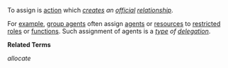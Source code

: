 To assign is [action](https://github.com/gcassel/Modular-Organization-Terminology/blob/master/terms/action.md) which *[creates](https://github.com/gcassel/Modular-Organization-Terminology/blob/master/terms/create.md) an [official](https://github.com/gcassel/Modular-Organization-Terminology/blob/master/terms/official.md) [relationship](https://github.com/gcassel/Modular-Organization-Terminology/blob/master/terms/relationship.md)*.

For [example](https://github.com/gcassel/Modular-Organization-Terminology/blob/master/terms/example.md), [group agents](https://github.com/gcassel/Modular-Organization-Terminology/blob/master/compound-terms/group-agent.md) often assign [agents](https://github.com/gcassel/Modular-Organization-Terminology/blob/master/terms/agent.md) or [resources](https://github.com/gcassel/Modular-Organization-Terminology/blob/master/terms/resource.md) to [restricted](https://github.com/gcassel/Modular-Organization-Terminology/blob/master/terms/restriction.md) [roles](https://github.com/gcassel/Modular-Organization-Terminology/blob/master/terms/role.md) or [functions](https://github.com/gcassel/Modular-Organization-Terminology/blob/master/terms/function.md).  Such assignment of agents is a *[type](https://github.com/gcassel/Modular-Organization-Terminology/blob/master/terms/type.md) of [delegation](https://github.com/gcassel/Modular-Organization-Terminology/blob/master/terms/delegate.md)*.

**Related Terms**

*allocate*
